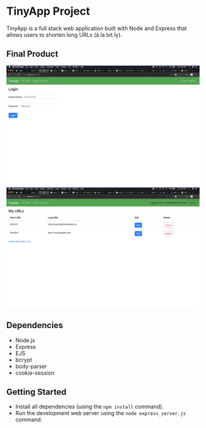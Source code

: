 # TinyApp Project

TinyApp is a full stack web application built with Node and Express that allows users to shorten long URLs (à la bit.ly).

## Final Product

!["screenshot description"](https://github.com/cspraggett/tinyapp/blob/master/docs/tinyurl_login.png)
!["screenshot description"](https://github.com/cspraggett/tinyapp/blob/master/docs/tinyurl_urls.png)

## Dependencies

- Node.js
- Express
- EJS
- bcrypt
- body-parser
- cookie-session

## Getting Started

- Install all dependencies (using the `npm install` command).
- Run the development web server using the `node express_server.js` command.